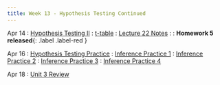 ```yaml
---
title: Week 13 - Hypothesis Testing Continued
---
```


Apr 14
: [Hypothesis Testing II](https://rmshksu.github.io/stat240_spring2025/classes/d24-240-spr25.html)
: [t-table](https://rmshksu.github.io/stat240_spring2025/assets/files/t_dist_tab.pdf)
  : [Lecture 22 Notes](https://rmshksu.github.io/stat240_spring2025/assets/files/L22_Wrap-up.pdf)
: [](#) 
  : **Homework 5 released**{: .label .label-red }

Apr 16
: [Hypothesis Testing Practice](#)
: [Inference Practice 1](https://rmshksu.github.io/stat240_spring2025/assets/files/ch14pq1.pdf)
: [Inference Practice 2](https://rmshksu.github.io/stat240_spring2025/assets/files/ch14pq2.pdf)
: [Inference Practice 3](https://rmshksu.github.io/stat240_spring2025/assets/files/ch14pq3.pdf)
: [Inference Practice 4](https://rmshksu.github.io/stat240_spring2025/assets/files/ch14pq4.pdf)

Apr 18
: [Unit 3 Review](#)
